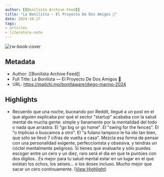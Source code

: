 ```yaml
---
author: [[Bonilista Archive Feed]]
title: "La Bonilista — El Proyecto De Dos Amigos 👥"
date: 2024-10-27
tags: 
- articles
- literature-note
---
```

![rw-book-cover](https://mcusercontent.com/374c664073e1a1fa3deca53b4/images/fb2203c5-75f8-69b3-66ad-716424212cca.jpg)

## Metadata
- Author: [[Bonilista Archive Feed]]
- Full Title: La Bonilista — El Proyecto De Dos Amigos 👥
- URL: https://mailchi.mp/bonillaware/diego-marino-2024

## Highlights
- Recuerdo que una noche, buceando por Reddit, llegué a un post en el que alguien explicaba por qué el sector "startup" acababa con la salud mental de mucha gente: simple y llanamente por la mentalidad del todo o nada que arrastra. El "go big or go home". El "swing for the fences". El "o triplicas o buscamos a otro". El "a fulano tampoco le ha ido tan bien, que sólo se llevó 7 cifras de vuelta a casa". Mezcla esa forma de pensar con una personalidad exigente, perfeccionista y obsesiva, y tendrás un cóctel mentalmente peligroso. Si tienes que evaluarte y sólo puedes escoger entre un cero y un diez, raro será el día en que te puntúes con dos dígitos.. Es mejor para tu salud mental estar en un lugar en el que existan los ochos, los seises… o los doses incluso. Mucho mejor que sacar un cero continuamente. ([View Highlight](https://read.readwise.io/read/01jb7j3261kwe9xswz8118svdb))
